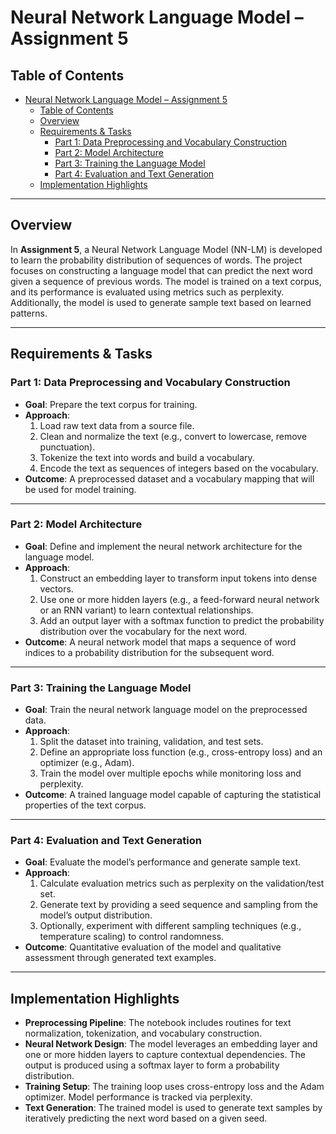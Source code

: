 # Neural Network Language Model – Assignment 5

## Table of Contents
- [Neural Network Language Model – Assignment 5](#neural-network-language-model--assignment-5)
  - [Table of Contents](#table-of-contents)
  - [Overview](#overview)
  - [Requirements \& Tasks](#requirements--tasks)
    - [Part 1: Data Preprocessing and Vocabulary Construction](#part-1-data-preprocessing-and-vocabulary-construction)
    - [Part 2: Model Architecture](#part-2-model-architecture)
    - [Part 3: Training the Language Model](#part-3-training-the-language-model)
    - [Part 4: Evaluation and Text Generation](#part-4-evaluation-and-text-generation)
  - [Implementation Highlights](#implementation-highlights)

---

## Overview
In **Assignment 5**, a Neural Network Language Model (NN-LM) is developed to learn the probability distribution of sequences of words. The project focuses on constructing a language model that can predict the next word given a sequence of previous words. The model is trained on a text corpus, and its performance is evaluated using metrics such as perplexity. Additionally, the model is used to generate sample text based on learned patterns.

---

## Requirements & Tasks

### Part 1: Data Preprocessing and Vocabulary Construction
- **Goal**: Prepare the text corpus for training.
- **Approach**:
  1. Load raw text data from a source file.
  2. Clean and normalize the text (e.g., convert to lowercase, remove punctuation).
  3. Tokenize the text into words and build a vocabulary.
  4. Encode the text as sequences of integers based on the vocabulary.
- **Outcome**: A preprocessed dataset and a vocabulary mapping that will be used for model training.

---

### Part 2: Model Architecture
- **Goal**: Define and implement the neural network architecture for the language model.
- **Approach**:
  1. Construct an embedding layer to transform input tokens into dense vectors.
  2. Use one or more hidden layers (e.g., a feed-forward neural network or an RNN variant) to learn contextual relationships.
  3. Add an output layer with a softmax function to predict the probability distribution over the vocabulary for the next word.
- **Outcome**: A neural network model that maps a sequence of word indices to a probability distribution for the subsequent word.

---

### Part 3: Training the Language Model
- **Goal**: Train the neural network language model on the preprocessed data.
- **Approach**:
  1. Split the dataset into training, validation, and test sets.
  2. Define an appropriate loss function (e.g., cross-entropy loss) and an optimizer (e.g., Adam).
  3. Train the model over multiple epochs while monitoring loss and perplexity.
- **Outcome**: A trained language model capable of capturing the statistical properties of the text corpus.

---

### Part 4: Evaluation and Text Generation
- **Goal**: Evaluate the model’s performance and generate sample text.
- **Approach**:
  1. Calculate evaluation metrics such as perplexity on the validation/test set.
  2. Generate text by providing a seed sequence and sampling from the model’s output distribution.
  3. Optionally, experiment with different sampling techniques (e.g., temperature scaling) to control randomness.
- **Outcome**: Quantitative evaluation of the model and qualitative assessment through generated text examples.

---

## Implementation Highlights
- **Preprocessing Pipeline**: The notebook includes routines for text normalization, tokenization, and vocabulary construction.
- **Neural Network Design**: The model leverages an embedding layer and one or more hidden layers to capture contextual dependencies. The output is produced using a softmax layer to form a probability distribution.
- **Training Setup**: The training loop uses cross-entropy loss and the Adam optimizer. Model performance is tracked via perplexity.
- **Text Generation**: The trained model is used to generate text samples by iteratively predicting the next word based on a given seed.
